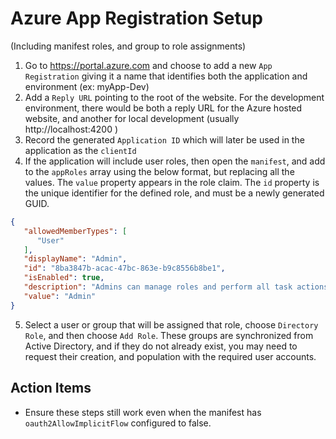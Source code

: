 # Azure App Registration Setup
(Including manifest roles, and group to role assignments)

1. Go to https://portal.azure.com and choose to add a new `App Registration` giving it a name that identifies both the application and environment (ex: myApp-Dev)
2. Add a `Reply URL` pointing to the root of the website.  For the development environment, there would be both a reply URL for the Azure hosted website, and another for local development (usually http://localhost:4200 )
3. Record the generated `Application ID` which will later be used in the application as the `clientId`
4. If the application will include user roles, then open the `manifest`, and add to the `appRoles` array using the below format, but replacing all the values.  The `value` property appears in the role claim.  The `id` property is the unique identifier for the defined role, and must be a newly generated GUID.

```json
{
   "allowedMemberTypes": [
      "User"
   ],
   "displayName": "Admin",
   "id": "8ba3847b-acac-47bc-863e-b9c8556b8be1",
   "isEnabled": true,
   "description": "Admins can manage roles and perform all task actions.",
   "value": "Admin"
}
```

5. Select a user or group that will be assigned that role, choose `Directory Role`, and then choose `Add Role`.  These groups are synchronized from Active Directory, and if they do not already exist, you may need to request their creation, and population with the required user accounts.

## Action Items
* Ensure these steps still work even when the manifest has `oauth2AllowImplicitFlow` configured to false. 
